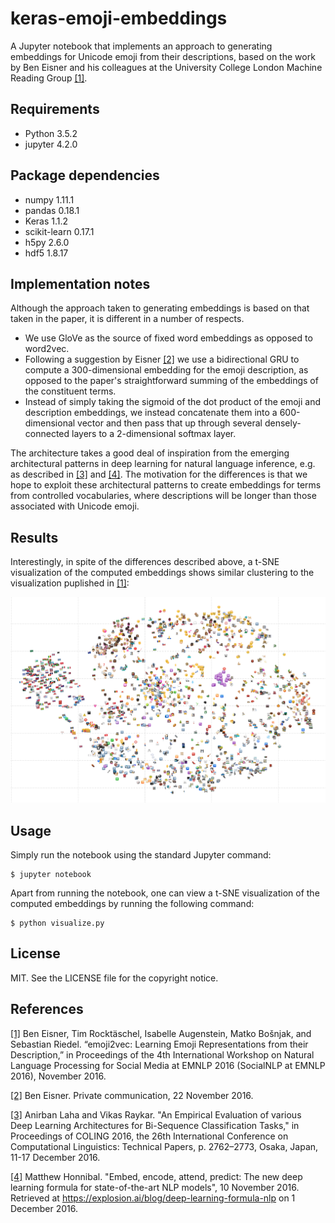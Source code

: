 # keras-emoji-embeddings
A Jupyter notebook that implements an approach to generating embeddings for Unicode emoji from their descriptions, based on the work by Ben Eisner and his colleagues at the University College London Machine Reading Group [[1]](https://arxiv.org/abs/1609.08359).

## Requirements

* Python 3.5.2
* jupyter 4.2.0

## Package dependencies

* numpy 1.11.1
* pandas 0.18.1
* Keras 1.1.2
* scikit-learn 0.17.1
* h5py 2.6.0
* hdf5 1.8.17

## Implementation notes

Although the approach taken to generating embeddings is based on that taken in the paper, it is different in a number of respects.

* We use GloVe as the source of fixed word embeddings as opposed to word2vec.
* Following a suggestion by Eisner [[2]](#eisner-personal-communication) we use a bidirectional GRU to compute a 300-dimensional embedding for the emoji description, as opposed to the paper's straightforward summing of the embeddings of the constituent terms.
* Instead of simply taking the sigmoid of the dot product of the emoji and description embeddings, we instead concatenate them into a 600-dimensional vector and then pass that up through several  densely-connected layers to a 2-dimensional softmax layer.

The architecture takes a good deal of inspiration from the emerging architectural patterns in deep learning for natural language inference, e.g. as described in [[3]](https://arxiv.org/abs/1607.04853v2) and [[4]](https://explosion.ai/blog/deep-learning-formula-nlp). The motivation for the differences is that we hope to exploit these architectural patterns to create embeddings for terms from controlled vocabularies, where descriptions will be longer than those associated with Unicode emoji.

## Results

Interestingly, in spite of the differences described above, a t-SNE visualization of the computed embeddings shows similar clustering to the visualization puplished in [[1]](https://arxiv.org/abs/1609.08359):

![[A t-SNE visualization of the computed embeddings]](emoji_emb_viz.png)

## Usage

Simply run the notebook using the standard Jupyter command:

    $ jupyter notebook

Apart from running the notebook, one can view a t-SNE visualization of the computed embeddings by running the following command:

    $ python visualize.py

## License

MIT. See the LICENSE file for the copyright notice.

## References

[[1]](https://arxiv.org/abs/1609.08359) Ben Eisner, Tim Rocktäschel, Isabelle Augenstein, Matko Bošnjak, and Sebastian Riedel. “emoji2vec: Learning Emoji Representations from their Description,” in Proceedings of the 4th International Workshop on Natural Language Processing for Social Media at EMNLP 2016 (SocialNLP at EMNLP 2016), November 2016.

[[2]](#eisner-personal-communication) Ben Eisner. Private communication, 22 November 2016.

[[3]](https://arxiv.org/abs/1607.04853v2) Anirban Laha and Vikas Raykar. "An Empirical Evaluation of various Deep Learning Architectures for Bi-Sequence Classification Tasks," in Proceedings of COLING 2016, the 26th International Conference on Computational Linguistics: Technical Papers, p. 2762–2773, Osaka, Japan, 11-17 December 2016.

[[4]](https://explosion.ai/blog/deep-learning-formula-nlp) Matthew Honnibal. "Embed, encode, attend, predict: The new deep learning formula for state-of-the-art NLP models", 10 November 2016. Retrieved at https://explosion.ai/blog/deep-learning-formula-nlp on 1 December 2016.
